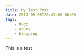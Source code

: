 ```yaml
---
title: My Test Post
date: 2017-05-06T20:41:00-06:00
tags: 
    - hugo
    - azure
    - blogging
---
```


This is a test
